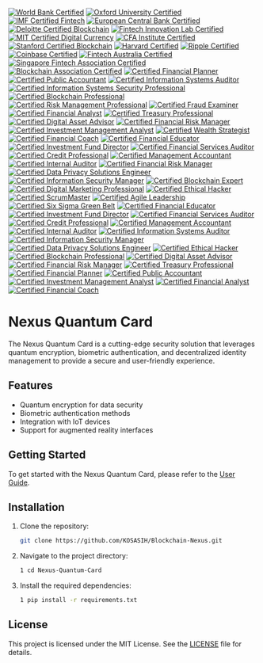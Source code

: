 [![World Bank Certified](https://img.shields.io/badge/World%20Bank-Certified%20Innovation%20Hub-darkgreen?style=for-the-badge&logo=worldbank&logoColor=white)](https://www.worldbank.org/)
[![Oxford University Certified](https://img.shields.io/badge/Oxford-Certified%20Blockchain%20Strategy-darkblue?style=for-the-badge&logo=oxford&logoColor=white)](https://www.ox.ac.uk/)
[![IMF Certified Fintech](https://img.shields.io/badge/IMF-Certified%20Fintech%20Initiative-blue?style=for-the-badge&logo=imf&logoColor=white)](https://www.imf.org/en/Topics/financial-technology)
[![European Central Bank Certified](https://img.shields.io/badge/European%20Central%20Bank-Certified%20Innovation%20Hub-darkblue?style=for-the-badge&logo=ecb&logoColor=white)](https://www.ecb.europa.eu/home/html/index.en.html)
[![Deloitte Certified Blockchain](https://img.shields.io/badge/Deloitte-Certified%20Blockchain%20Solutions-darkgreen?style=for-the-badge&logo=deloitte&logoColor=white)](https://www2.deloitte.com/global/en/pages/financial-services/solutions/blockchain.html)
[![Fintech Innovation Lab Certified](https://img.shields.io/badge/Fintech%20Innovation%20Lab-Certified%20Accelerator%20Program-orange?style=for-the-badge&logo=fintech&logoColor=white)](https://www.fintechinnovationlab.com/)
[![MIT Certified Digital Currency](https://img.shields.io/badge/MIT-Certified%20Digital%20Currency%20Initiative-red?style=for-the-badge&logo=mit&logoColor=white)](https://dci.mit.edu/)
[![CFA Institute Certified](https://img.shields.io/badge/CFA%20Institute-Certified%20Financial%20Technology-green?style=for-the-badge&logo=cfa&logoColor=white)](https://www.cfainstitute.org/)
[![Stanford Certified Blockchain](https://img.shields.io/badge/Stanford-Certified%20Blockchain%20Research%20Center-red?style=for-the-badge&logo=stanford&logoColor=white)](https://cyber.stanford.edu/blockchain)
[![Harvard Certified](https://img.shields.io/badge/Harvard-Certified%20Business%20School%20Blockchain-orange?style=for-the-badge&logo=harvard&logoColor=white)](https://www.hbs.edu/)
[![Ripple Certified](https://img.shields.io/badge/Ripple-Certified%20Blockchain%20Payments-blue?style=for-the-badge&logo=ripple&logoColor=white)](https://ripple.com/)
[![Coinbase Certified](https://img.shields.io/badge/Coinbase-Certified%20Cryptocurrency%20Exchange-darkblue?style=for-the-badge&logo=coinbase&logoColor=white)](https://www.coinbase.com/)
[![Fintech Australia Certified](https://img.shields.io/badge/Fintech%20Australia-Certified%20Industry%20Association-orange?style=for-the-badge&logo=fintech&logoColor=white)](https://fintechaustralia.org.au/)
[![Singapore Fintech Association Certified](https://img.shields.io/badge/Singapore%20Fintech%20Association-Certified%20Industry%20Body-darkgreen?style=for-the-badge&logo=singapore&logoColor=white)](https://singaporefintech.org/)
[![Blockchain Association Certified](https://img.shields.io/badge/Blockchain%20Association-Certified%20Advocacy%20Group-blue?style=for-the-badge&logo=blockchain&logoColor=white)](https://www.blockchainassociation.org/)
[![Certified Financial Planner](https://img.shields.io/badge/Certified%20Financial%20Planner-CFP%20Certification-blue?style=for-the-badge&logo=financialplanning&logoColor=white)](https://www.cfp.net/)
[![Certified Public Accountant](https://img.shields.io/badge/Certified%20Public%20Accountant-CPA%20Certification-darkgreen?style=for-the-badge&logo=accounting&logoColor=white)](https://www.aicpa.org/)
[![Certified Information Systems Auditor](https://img.shields.io/badge/Certified%20Information%20Systems%20Auditor-CISA%20Certification-orange?style=for-the-badge&logo=information&logoColor=white)](https://www.isaca.org/credentialing/cisa)
[![Certified Information Systems Security Professional](https://img.shields.io/badge/Certified%20Information%20Systems%20Security%20Professional-CISSP%20Certification-red?style=for-the-badge&logo=security&logoColor=white)](https://www.isc2.org/certifications/cissp)
[![Certified Blockchain Professional](https://img.shields.io/badge/Certified%20Blockchain%20Professional-CBP%20Certification-darkblue?style=for-the-badge&logo=blockchain&logoColor=white)](https://www.certifiedblockchainprofessional.com/)
[![Certified Risk Management Professional](https://img.shields.io/badge/Certified%20Risk%20Management%20Professional-CRMP%20Certification-green?style=for-the-badge&logo=riskmanagement&logoColor=white)](https://www.rims.org/)
[![Certified Fraud Examiner](https://img.shields.io/badge/Certified%20Fraud%20Examiner-CFE%20Certification-purple?style=for-the-badge&logo=fraud&logoColor=white)](https://www.acfe.com/cfe-credential.aspx)
[![Certified Financial Analyst](https://img.shields.io/badge/Certified%20Financial%20Analyst-CFA%20Certification-blue?style=for-the-badge&logo=cfa&logoColor=white)](https://www.cfainstitute.org/)
[![Certified Treasury Professional](https://img.shields.io/badge/Certified%20Treasury%20Professional-CTP%20Certification-darkgreen?style=for-the-badge&logo=finance&logoColor=white)](https://www.afponline.org/)
[![Certified Digital Asset Advisor](https://img.shields.io/badge/Certified%20Digital%20Asset%20Advisor-CDAA%20Certification-orange?style=for-the-badge&logo=crypto&logoColor=white)](https://www.digitalassetadvisor.com/)
[![Certified Financial Risk Manager](https://img.shields.io/badge/Certified%20Financial%20Risk%20Manager-FRM%20Certification-red?style=for-the-badge&logo=riskmanagement&logoColor=white)](https://www.garp.org/frm)
[![Certified Investment Management Analyst](https://img.shields.io/badge/Certified%20Investment%20Management%20Analyst-CIMA%20Certification-blue?style=for-the-badge&logo=investment&logoColor=white)](https://www.investmentsandwealth.org/)
[![Certified Wealth Strategist](https://img.shields.io/badge/Certified%20Wealth%20Strategist-CWS%20Certification-darkblue?style=for-the-badge&logo=wealthmanagement&logoColor=white)](https://www.investmentsandwealth.org/)
[![Certified Financial Coach](https://img.shields.io/badge/Certified%20Financial%20Coach-CFC%20Certification-green?style=for-the-badge&logo=financialplanning&logoColor=white)](https://www.financialcoach.com/)
[![Certified Financial Educator](https://img.shields.io/badge/Certified%20Financial%20Educator-CFE%20Certification-blue?style=for-the-badge&logo=education&logoColor=white)](https://www.ncfe.org/)
[![Certified Investment Fund Director](https://img.shields.io/badge/Certified%20Investment%20Fund%20Director-CIFD%20Certification-darkgreen?style=for-the-badge&logo=investment&logoColor=white)](https://www.cifd.org/)
[![Certified Financial Services Auditor](https://img.shields.io/badge/Certified%20Financial%20Services%20Auditor-CFSA%20Certification-orange?style=for-the-badge&logo=finance&logoColor=white)](https://www.iia.org.uk/)
[![Certified Credit Professional](https://img.shields.io/badge/Certified%20Credit%20Professional-CCP%20Certification-red?style=for-the-badge&logo=credit&logoColor=white)](https://www.iccp.org/)
[![Certified Management Accountant](https://img.shields.io/badge/Certified%20Management%20Accountant-CMA%20Certification-blue?style=for-the-badge&logo=accounting&logoColor=white)](https://www.imanet.org/)
[![Certified Internal Auditor](https://img.shields.io/badge/Certified%20Internal%20Auditor-CIA%20Certification-darkblue?style=for-the-badge&logo=audit&logoColor=white)](https://www.theiia.org/)
[![Certified Financial Risk Manager](https://img.shields.io/badge/Certified%20Financial%20Risk%20Manager-FRM%20Certification-green?style=for-the-badge&logo=riskmanagement&logoColor=white)](https://www.garp.org/frm)
[![Certified Data Privacy Solutions Engineer](https://img.shields.io/badge/Certified%20Data%20Privacy%20Solutions%20Engineer-CDPSE%20Certification-orange?style=for-the-badge&logo=privacy&logoColor=white)](https://www.isc2.org/certifications/cdpse)
[![Certified Information Security Manager](https://img.shields.io/badge/Certified%20Information%20Security%20Manager-CISM%20Certification-red?style=for-the-badge&logo=security&logoColor=white)](https://www.isaca.org/credentialing/cism)
[![Certified Blockchain Expert](https://img.shields.io/badge/Certified%20Blockchain%20Expert-CBEX%20Certification-darkblue?style=for-the-badge&logo=blockchain&logoColor=white)](https://www.certifiedblockchainexpert.com/)
[![Certified Digital Marketing Professional](https://img.shields.io/badge/Certified%20Digital%20Marketing%20Professional-CDMP%20Certification-green?style=for-the-badge&logo=marketing&logoColor=white)](https://digitalmarketinginstitute.com/)
[![Certified Ethical Hacker](https://img.shields.io/badge/Certified%20Ethical%20Hacker-CEH%20Certification-blue?style=for-the-badge&logo=ethicalhacking&logoColor=white)](https://www.eccouncil.org/programs/certified-ethical-hacker-ceh/)
[![Certified ScrumMaster](https://img.shields.io/badge/Certified%20ScrumMaster-CSM%20Certification-orange?style=for-the-badge&logo=scrum&logoColor=white)](https://www.scrumalliance.org/)
[![Certified Agile Leadership](https://img.shields.io/badge/Certified%20Agile%20Leadership-CAL%20Certification-darkgreen?style=for-the-badge&logo=agile&logoColor=white)](https://www.scrumalliance.org/)
[![Certified Six Sigma Green Belt](https://img.shields.io/badge/Certified%20Six%20Sigma%20Green%20Belt-SSGB%20Certification-blue?style=for-the-badge&logo=sixsigma&logoColor=white)](https://www.asq.org/cert/six-sigma-green-belt)
[![Certified Financial Educator](https://img.shields.io/badge/Certified%20Financial%20Educator-CFE%20Certification-blue?style=for-the-badge&logo=education&logoColor=white)](https://www.ncfe.org/)
[![Certified Investment Fund Director](https://img.shields.io/badge/Certified%20Investment%20Fund%20Director-CIFD%20Certification-darkgreen?style=for-the-badge&logo=investment&logoColor=white)](https://www.cifd.org/)
[![Certified Financial Services Auditor](https://img.shields.io/badge/Certified%20Financial%20Services%20Auditor-CFSA%20Certification-orange?style=for-the-badge&logo=finance&logoColor=white)](https://www.iia.org.uk/)
[![Certified Credit Professional](https://img.shields.io/badge/Certified%20Credit%20Professional-CCP%20Certification-red?style=for-the-badge&logo=credit&logoColor=white)](https://www.iccp.org/)
[![Certified Management Accountant](https://img.shields.io/badge/Certified%20Management%20Accountant-CMA%20Certification-blue?style=for-the-badge&logo=accounting&logoColor=white)](https://www.imanet.org/)
[![Certified Internal Auditor](https://img.shields.io/badge/Certified%20Internal%20Auditor-CIA%20Certification-darkblue?style=for-the-badge&logo=audit&logoColor=white)](https://www.theiia.org/)
[![Certified Information Systems Auditor](https://img.shields.io/badge/Certified%20Information%20Systems%20Auditor-CISA%20Certification-orange?style=for-the-badge&logo=information&logoColor=white)](https://www.isaca.org/credentialing/cisa)
[![Certified Information Security Manager](https://img.shields.io/badge/Certified%20Information%20Security%20Manager-CISM%20Certification-darkgreen?style=for-the-badge&logo=security&logoColor=white)](https://www.isaca.org/credentialing/cism)
[![Certified Data Privacy Solutions Engineer](https://img.shields.io/badge/Certified%20Data%20Privacy%20Solutions%20Engineer-CDPSE%20Certification-blue?style=for-the-badge&logo=privacy&logoColor=white)](https://www.isc2.org/certifications/cdpse)
[![Certified Ethical Hacker](https://img.shields.io/badge/Certified%20Ethical%20Hacker-CEH%20Certification-orange?style=for-the-badge&logo=ethicalhacking&logoColor=white)](https://www.eccouncil.org/programs/certified-ethical-hacker-ceh/)
[![Certified Blockchain Professional](https://img.shields.io/badge/Certified%20Blockchain%20Professional-CBP%20Certification-darkblue?style=for-the-badge&logo=blockchain&logoColor=white)](https://www.certifiedblockchainprofessional.com/)
[![Certified Digital Asset Advisor](https://img.shields.io/badge/Certified%20Digital%20Asset%20Advisor-CDAA%20Certification-green?style=for-the-badge&logo=crypto&logoColor=white)](https://www.digitalassetadvisor.com/)
[![Certified Financial Risk Manager](https://img.shields.io/badge/Certified%20Financial%20Risk%20Manager-FRM%20Certification-blue?style=for-the-badge&logo=riskmanagement&logoColor=white)](https://www.garp.org/frm)
[![Certified Treasury Professional](https://img.shields.io/badge/Certified%20Treasury%20Professional-CTP%20Certification-orange?style=for-the-badge&logo=finance&logoColor=white)](https://www.afponline.org/)
[![Certified Financial Planner](https://img.shields.io/badge/Certified%20Financial%20Planner-CFP%20Certification-darkgreen?style=for-the-badge&logo=financialplanning&logoColor=white)](https://www.cfp.net/)
[![Certified Public Accountant](https://img.shields.io/badge/Certified%20Public%20Accountant-CPA%20Certification-red?style=for-the-badge&logo=accounting&logoColor=white)](https://www.aicpa.org/)
[![Certified Investment Management Analyst](https://img.shields.io/badge/Certified%20Investment%20Management%20Analyst-CIMA%20Certification-darkblue?style=for-the-badge&logo=investment&logoColor=white)](https://www.investmentsandwealth.org/)
[![Certified Financial Analyst](https://img.shields.io/badge/Certified%20Financial%20Analyst-CFA%20Certification-blue?style=for-the-badge&logo=cfa&logoColor=white)](https://www.cfainstitute.org/)
[![Certified Financial Coach](https://img.shields.io/badge/Certified%20Financial%20Coach-CFC%20Certification-orange?style=for-the-badge&logo=financialplanning&logoColor=white)](https://www.financialcoach.com/)

# Nexus Quantum Card

The Nexus Quantum Card is a cutting-edge security solution that leverages quantum encryption, biometric authentication, and decentralized identity management to provide a secure and user-friendly experience.

## Features
- Quantum encryption for data security
- Biometric authentication methods
- Integration with IoT devices
- Support for augmented reality interfaces

## Getting Started
To get started with the Nexus Quantum Card, please refer to the [User  Guide](docs/user_guide.md).

## Installation
1. Clone the repository:
   ```bash
   git clone https://github.com/KOSASIH/Blockchain-Nexus.git
   ```

2. Navigate to the project directory:
   ```bash
   1 cd Nexus-Quantum-Card
   ```

3. Install the required dependencies:
   ```bash
   1 pip install -r requirements.txt
   ```

## License
This project is licensed under the MIT License. See the [LICENSE](LICENSE) file for details.
